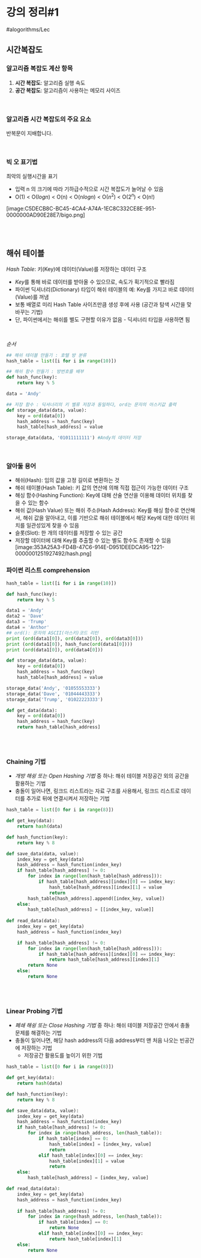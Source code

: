 # 강의 정리#1
#alogorithms/Lec

## 시간복잡도

### 알고리즘 복잡도 계산 항목
1. **시간 복잡도**: 알고리즘 실행 속도
2. **공간 복잡도**: 알고리즘이 사용하는 메모리 사이즈

<br />


### 알고리즘 시간 복잡도의 주요 요소
반복문이 지배합니다.

<br />


### 빅 오 표기법
최악의 실행시간을 표기
* 입력 n 의 크기에 따라 기하급수적으로 시간 복잡도가 늘어날 수 있음
* O(1) < O($log n$) < O(n) < O(n$log n$) < O($n^2$) < O($2^n$) < O(n!)

[image:C5DECB8C-BC45-4CA4-A74A-1EC8C332CE8E-951-0000000AD90E28E7/bigo.png]

<br /><br />

## 해쉬 테이블
*Hash Table*: 키(Key)에 데이터(Value)를 저장하는 데이터 구조
* *Key*를 통해 바로 데이터를 받아올 수 있으므로, 속도가 획기적으로 빨라짐
* 파이썬 딕셔너리(Dictionary) 타입이 해쉬 테이블의 예: Key를 가지고 바로 데이터(Value)를 꺼냄
* 보통 배열로 미리 Hash Table 사이즈만큼 생성 후에 사용 (공간과 탐색 시간을 맞바꾸는 기법)
* 단, 파이썬에서는 해쉬를 별도 구현할 이유가 없음 - 딕셔너리 타입을 사용하면 됨

<br />

*순서*

```python
## 해쉬 테이블 만들기 : 호텔 방 분류
hash_table = list([i for i in range(10)])

## 해쉬 함수 만들기 : 방번호를 배부
def hash_func(key):
	return key % 5

data = 'Andy'

## 저장 함수 : 딕셔너리의 키 벨류 저장과 동일하다, ord는 문자의 아스키값 출력
def storage_data(data, value):
	key = ord(data[0])
	hash_address = hash_func(key)
	hash_table[hash_address] = value

storage_data(data, '01011111111') #Andy의 데이터 저장
```

<br/>

### 알아둘 용어

* 해쉬(Hash): 임의 값을 고정 길이로 변환하는 것
* 해쉬 테이블(Hash Table): 키 값의 연산에 의해 직접 접근이 가능한 데이터 구조
* 해싱 함수(Hashing Function): Key에 대해 산술 연산을 이용해 데이터 위치를 찾을 수 있는 함수
* 해쉬 값(Hash Value) 또는 해쉬 주소(Hash Address): Key를 해싱 함수로 연산해서, 해쉬 값을 알아내고, 이를 기반으로 해쉬 테이블에서 해당 Key에 대한 데이터 위치를 일관성있게 찾을 수 있음
* 슬롯(Slot): 한 개의 데이터를 저장할 수 있는 공간
* 저장할 데이터에 대해 Key를 추출할 수 있는 별도 함수도 존재할 수 있음[image:353A25A3-FD4B-47C6-914E-D951DEEDCA95-1221-0000001251927492/hash.png]

### 파이썬 리스트 comprehension

```python
hash_table = list([i for i in range(10)])

def hash_func(key):
    return key % 5

data1 = 'Andy'
data2 = 'Dave'
data3 = 'Trump'
data4 = 'Anthor'
## ord(): 문자의 ASCII(아스키)코드 리턴
print (ord(data1[0]), ord(data2[0]), ord(data3[0]))
print (ord(data1[0]), hash_func(ord(data1[0])))
print (ord(data1[0]), ord(data4[0]))

def storage_data(data, value):
    key = ord(data[0])
    hash_address = hash_func(key)
    hash_table[hash_address] = value

storage_data('Andy', '01055553333')
storage_data('Dave', '01044443333')
storage_data('Trump', '01022223333')

def get_data(data):
    key = ord(data[0])
    hash_address = hash_func(key)
    return hash_table[hash_address]
```

<br /><br />

 ### Chaining 기법

* *개방 해슁 또는 Open Hashing 기법* 중 하나: 해쉬 테이블 저장공간 외의 공간을 활용하는 기법
* 충돌이 일어나면, 링크드 리스트라는 자료 구조를 사용해서, 링크드 리스트로 데이터를 추가로 뒤에 연결시켜서 저장하는 기법
```python
hash_table = list([0 for i in range(8)])

def get_key(data):
    return hash(data)

def hash_function(key):
    return key % 8

def save_data(data, value):
    index_key = get_key(data)
    hash_address = hash_function(index_key)
    if hash_table[hash_address] != 0:
        for index in range(len(hash_table[hash_address])):
            if hash_table[hash_address][index][0] == index_key:
                hash_table[hash_address][index][1] = value
                return
        hash_table[hash_address].append([index_key, value])
    else:
        hash_table[hash_address] = [[index_key, value]]
    
def read_data(data):
    index_key = get_key(data)
    hash_address = hash_function(index_key)

    if hash_table[hash_address] != 0:
        for index in range(len(hash_table[hash_address])):
            if hash_table[hash_address][index][0] == index_key:
                return hash_table[hash_address][index][1]
        return None
    else:
        return None
```

<br /><br />

### Linear Probing 기법

* *폐쇄 해슁 또는 Close Hashing 기법* 중 하나: 해쉬 테이블 저장공간 안에서 충돌 문제를 해결하는 기법
* 충돌이 일어나면, 해당 hash address의 다음 address부터 맨 처음 나오는 빈공간에 저장하는 기법
	* 저장공간 활용도를 높이기 위한 기법

```python
hash_table = list([0 for i in range(8)])

def get_key(data):
    return hash(data)

def hash_function(key):
    return key % 8

def save_data(data, value):
    index_key = get_key(data)
    hash_address = hash_function(index_key)
    if hash_table[hash_address] != 0:
        for index in range(hash_address, len(hash_table)):
            if hash_table[index] == 0:
                hash_table[index] = [index_key, value]
                return
            elif hash_table[index][0] == index_key:
                hash_table[index][1] = value
                return
    else:
        hash_table[hash_address] = [index_key, value]

def read_data(data):
    index_key = get_key(data)
    hash_address = hash_function(index_key)
    
    if hash_table[hash_address] != 0:
        for index in range(hash_address, len(hash_table)):
            if hash_table[index] == 0:
                return None
            elif hash_table[index][0] == index_key:
                return hash_table[index][1]
    else:
        return None


```